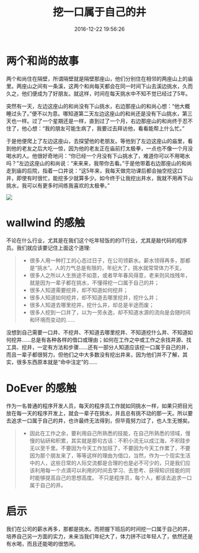 ﻿---
title: 挖一口属于自己的井
date: 2016-12-22 19:56:26
tags:
	职场故事

---

# **两个和尚的故事**

两个和尚住在隔壁，所谓隔壁就是隔壁那座山，他们分别住在相邻的两座山上的庙里。两座山之间有一条溪，这两个和尚每天都会在同一时间下山去溪边挑水，久而久之，他们便成为了好朋友。就这样，时间在每天挑水中不知不觉已经过了5年。
<!-- more -->
突然有一天，左边这座山的和尚没有下山挑水，右边那座山的和尚心想：“他大概睡过头了。”便不以为意。哪知道第二天左边这座山的和尚还是没有下山挑水，第三天也一样。过了一个星期还是一样，直到过了一个月，右边那座山的和尚终于忍不住了，他心想：“我的朋友可能生病了，我要过去拜访他，看看能帮上什么忙。”

于是他便爬上了左边这座山，去探望他的老朋友。等他到了左边这座山的庙里，看到他的老友之后大吃一惊，因为他的老友正在庙前打太极拳，一点也不像一个月没喝水的人。他很好奇地问：“你已经一个月没有下山挑水了，难道你可以不用喝水吗？”左边这座山的和尚说：“来来来，我带你去看。”于是他带着右边那座山的和尚走到庙的后院，指着一口井说：“这5年来，我每天做完功课后都会抽空挖这口井，即使有时很忙，能挖多少就算多少。如今终于让我挖出井水，我就不用再下山挑水，我可以有更多时间练我喜欢的太极拳。”

  ![](http://i.imgur.com/RAN8WjW.jpg)

# **wallwind 的感触**
不论在什么行业，尤其是在我们这个吃年轻饭的的IT行业，尤其是敲代码的程序员。我们就应该要记住上面这个道理:
> * 很多人用一种打工的心态过日子，在公司领薪水。薪水领得再多，那都是“挑水”。人的力气总是有限的，年纪大了，挑水就常常体力不支。
> * 很多人之所以人生旅途不如意，或者早年春风得意，老来则风烛残年，就是因为一辈子都在挑水，不懂得挖一口属于自己的井；
> * 很多人知道需要挖井，却不知道如何挖井；
> * 很多人知道如何挖井，却不知道去哪里挖井，挖什么井；
> * 很多人知道去哪里挖井，挖什么井，却总是半途而废；
> * 很多人挖到一口井了，以为一劳永逸，却不知道水源的流向是会随时间和环境而变动的……

没想到自己需要一口井、不挖井、不知道去哪里挖井、不知道挖什么井、不知道如何挖井……总是有各种各样的借口或理由；如何在工作之中或工作之余找井源、找工具、挖井，一定有方法和步骤……还有一部分人知道应该挖一口属于自己的井，而且一辈子都很努力，但他们之中大多数没有挖出井来，因为他们并不了解，其实，很多东西原本就是“命中注定”的……

# **DoEver 的感触**
作为一名普通的程序开发人员，每天的程序员工作就如同挑水一样，如果只把目光放在每一天的程序开发上，就会一辈子在挑水，并且总有挑不动的那一天。所以要去追求一口属于自己的井，也许最终无法得到，但毕竟努力过了，也人生无憾矣。
> * 因此在工作之余，要利用自己所熟悉的技能，在自己所熟悉的领域，慢慢的钻研和积累，其实就是那句古话：不积小流无以成江海，不积跬步无以至千里。不要因为今天工作加班了，不要因为今天工作累了，不要因为那个朋友来了，等等这样的理由为借口，当然，作为一个现实生活中的人，这些日常的人际交流都是合理的也是必不可少的，只是我们应该利用每一个点滴可以利用的时间去学习、去思考、获得知识技能的同时能够提高自己的思想高度。
不只是程序员，每个人，都该去追求一口属于自己的井。

# **启示**
我们在公司的薪水再多，那都是挑水。而把握下班后的时间挖一口属于自己的井，培养自己另一方面的实力，未来当我们年纪大了，体力拼不过年轻人了，依然还是有水喝，而且还能喝的很悠闲。 



